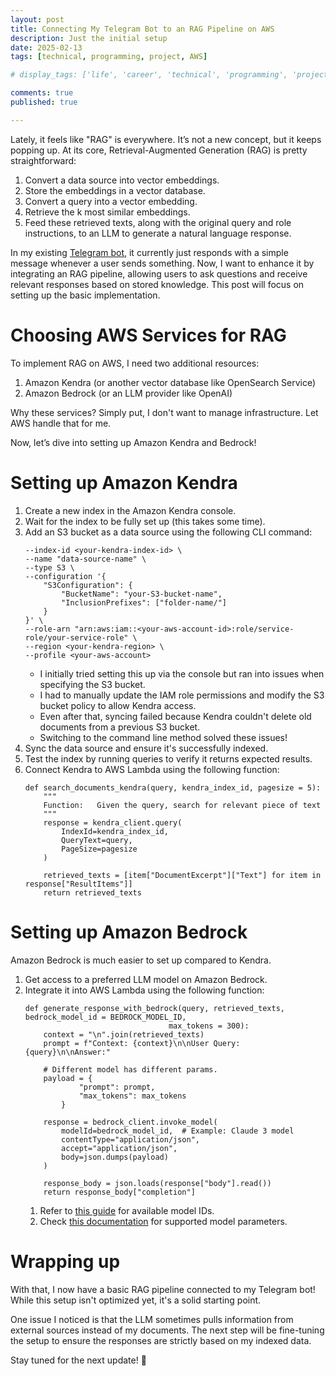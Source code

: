 ```yaml
---
layout: post
title: Connecting My Telegram Bot to an RAG Pipeline on AWS
description: Just the initial setup
date: 2025-02-13
tags: [technical, programming, project, AWS]

# display_tags: ['life', 'career', 'technical', 'programming', 'project', 'AWS', 'growth']

comments: true
published: true

---
```

Lately, it feels like "RAG" is everywhere. It’s not a new concept, but it keeps popping up. At its core, Retrieval-Augmented Generation (RAG) is pretty straightforward:
1. Convert a data source into vector embeddings.
1. Store the embeddings in a vector database.
1. Convert a query into a vector embedding.
1. Retrieve the k most similar embeddings.
1. Feed these retrieved texts, along with the original query and role instructions, to an LLM to generate a natural language response.

In my existing [Telegram bot](https://brandonyongys.github.io/blog/2025/telegram-chatbot/), it currently just responds with a simple message whenever a user sends something. Now, I want to enhance it by integrating an RAG pipeline, allowing users to ask questions and receive relevant responses based on stored knowledge. This post will focus on setting up the basic implementation.

# Choosing AWS Services for RAG
To implement RAG on AWS, I need two additional resources:
1. Amazon Kendra (or another vector database like OpenSearch Service)
1. Amazon Bedrock (or an LLM provider like OpenAI)

Why these services? Simply put, I don't want to manage infrastructure. Let AWS handle that for me.

Now, let’s dive into setting up Amazon Kendra and Bedrock!

# Setting up Amazon Kendra
1. Create a new index in the Amazon Kendra console.
1. Wait for the index to be fully set up (this takes some time).
1. Add an S3 bucket as a data source using the following CLI command:
    ~~~
    --index-id <your-kendra-index-id> \
    --name "data-source-name" \
    --type S3 \
    --configuration '{
        "S3Configuration": {
            "BucketName": "your-S3-bucket-name",
            "InclusionPrefixes": ["folder-name/"]
        }
    }' \
    --role-arn "arn:aws:iam::<your-aws-account-id>:role/service-role/your-service-role" \
    --region <your-kendra-region> \
    --profile <your-aws-account>
    ~~~
    - I initially tried setting this up via the console but ran into issues when specifying the S3 bucket.
    - I had to manually update the IAM role permissions and modify the S3 bucket policy to allow Kendra access.
    - Even after that, syncing failed because Kendra couldn't delete old documents from a previous S3 bucket.
    - Switching to the command line method solved these issues!
1. Sync the data source and ensure it's successfully indexed.
1. Test the index by running queries to verify it returns expected results.
1. Connect Kendra to AWS Lambda using the following function:
    ~~~
    def search_documents_kendra(query, kendra_index_id, pagesize = 5):
        """
        Function:   Given the query, search for relevant piece of text
        """
        response = kendra_client.query(
            IndexId=kendra_index_id,
            QueryText=query,
            PageSize=pagesize
        )

        retrieved_texts = [item["DocumentExcerpt"]["Text"] for item in response["ResultItems"]]
        return retrieved_texts
    ~~~

# Setting up Amazon Bedrock
Amazon Bedrock is much easier to set up compared to Kendra.

1. Get access to a preferred LLM model on Amazon Bedrock.
1. Integrate it into AWS Lambda using the following function:
    ~~~
    def generate_response_with_bedrock(query, retrieved_texts, bedrock_model_id = BEDROCK_MODEL_ID,
                                    max_tokens = 300):
        context = "\n".join(retrieved_texts)
        prompt = f"Context: {context}\n\nUser Query: {query}\n\nAnswer:"

        # Different model has different params. 
        payload = {
                "prompt": prompt,
                "max_tokens": max_tokens
            }

        response = bedrock_client.invoke_model(
            modelId=bedrock_model_id,  # Example: Claude 3 model
            contentType="application/json",
            accept="application/json",
            body=json.dumps(payload)
        )
        
        response_body = json.loads(response["body"].read())
        return response_body["completion"]
    ~~~
    1. Refer to [this guide](https://docs.aws.amazon.com/bedrock/latest/userguide/models-supported.html) for available model IDs.
    2. Check [this documentation](https://docs.aws.amazon.com/bedrock/latest/userguide/model-parameters.html) for supported model parameters.

# Wrapping up
With that, I now have a basic RAG pipeline connected to my Telegram bot! While this setup isn't optimized yet, it's a solid starting point.

One issue I noticed is that the LLM sometimes pulls information from external sources instead of my documents. The next step will be fine-tuning the setup to ensure the responses are strictly based on my indexed data.

Stay tuned for the next update! 🚀
